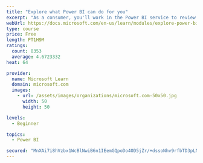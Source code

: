```yaml
---
title: "Explore what Power BI can do for you"
excerpt: "As a consumer, you'll work in the Power BI service to review and interact with content that has been shared with you. This module provides the foundational information that you need to work effectively in the Power BI service."
webUrl: https://docs.microsoft.com/en-us/learn/modules/explore-power-bi-service/
type: course
price: Free
length: PT1H9M
ratings:
  count: 8353
  average: 4.6723332
heat: 64

provider:
  name: Microsoft Learn
  domain: microsoft.com
  images:
    - url: /assets/images/organizations/microsoft.com-50x50.jpg
      width: 50
      height: 50

levels:
  - Beginner

topics:
  - Power BI

secured: "MnXAi7i8hVzbx1WcBlNwiB6n1IEemGQpoDo4OD5jZr/+dssoNhv9rfbTD3pLN60UUmUxPuMjwxSjRcakLiLc2/0AN6aDoc3pGj/YfEhMLApBqUn8Jup5OmDhcD1m5UqLiAL/U717aE72CiOWNMDTUDkaptXq6mlPHlEBAGor5bY9h03hUH0MmG92tahXyFpuDffviPQOW4LQyGaWUGVEpYWxd1H7RI25RY0lkJ7Bwtkt8vK1tslTPdejsLMYBCbnTHIfVc1osf33txvkMorRrGWbMqDnZdBO5Pm1vFOYdWYZB3w03jsy5DpCAwaoGRTItPCbzDxHkU3b5ZEFMGf+U+DNh/ClYgq563cop8Jku2ZfAyKBsqi+qreJm8cFb7sZGAMUf4/GHmOJdtvXWBforkx6mGwQCqBuUvUBFw17OY4=;IX9LjNMX4natYIvvN99dYA=="
---
```


